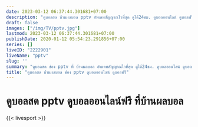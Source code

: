```yaml
---
date: 2023-03-12 06:37:44.301681+07:00
description: "ดูบอลสด บ้านผลบอล pptv อัพเดทสัญญาณไวที่สุด ดูได้24ชม. ดูบอลออนไลน์ ดูบอลฟรี"
draft: false
images: ["/img/TV/pptv.jpg"]
lastmod: 2023-03-12 06:37:44.301681+07:00
publishDate: 2020-01-12 05:54:23.291856+07:00
series: []
liveID: "2222901"
liveName: "pptv"
slug: ''
summary: "ดูบอลสด ช่อง pptv ที่ บ้านผลบอล อัพเดทสัญญาณไวที่สุด ดูได้24ชม. ดูบอลออนไลน์ ดูบอลฟรี"
title: "ดูบอลสด บ้านผลบอล ช่อง pptv ดูบอลออนไลน์ ดูบอลฟรี"
---
```


# ดูบอลสด pptv ดูบอลออนไลน์ฟรี ที่บ้านผลบอล

{{< livesport >}}
